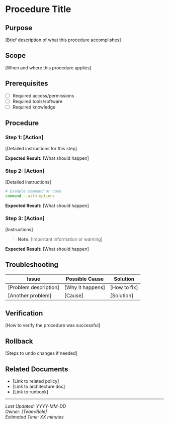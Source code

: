 # Procedure Title

## Purpose

[Brief description of what this procedure accomplishes]

## Scope

[When and where this procedure applies]

## Prerequisites

- [ ] Required access/permissions
- [ ] Required tools/software
- [ ] Required knowledge

## Procedure

### Step 1: [Action]

[Detailed instructions for this step]

**Expected Result:** [What should happen]

### Step 2: [Action]

[Detailed instructions]

```bash
# Example command or code
command --with-options
```

**Expected Result:** [What should happen]

### Step 3: [Action]

[Instructions]

> **Note:** [Important information or warning]

**Expected Result:** [What should happen]

## Troubleshooting

| Issue | Possible Cause | Solution |
|-------|---------------|----------|
| [Problem description] | [Why it happens] | [How to fix] |
| [Another problem] | [Cause] | [Solution] |

## Verification

[How to verify the procedure was successful]

## Rollback

[Steps to undo changes if needed]

## Related Documents

- [Link to related policy]
- [Link to architecture doc]
- [Link to runbook]

---
*Last Updated: YYYY-MM-DD*  
*Owner: [Team/Role]*  
*Estimated Time: XX minutes*
